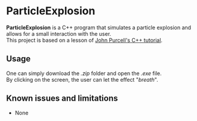 # ParticleExplosion

**ParticleExplosion** is a C++ program that simulates a particle explosion and allows for a small interaction with the user.  
  This project is based on a lesson of [John Purcell's C++ tutorial](https://www.udemy.com/course/free-learn-c-tutorial-beginners/). 

## Usage
One can simply download the _.zip_ folder and open the _.exe_ file.                                                        
  By clicking on the screen, the user can let the effect "_breath_".

## Known issues and limitations
- None

